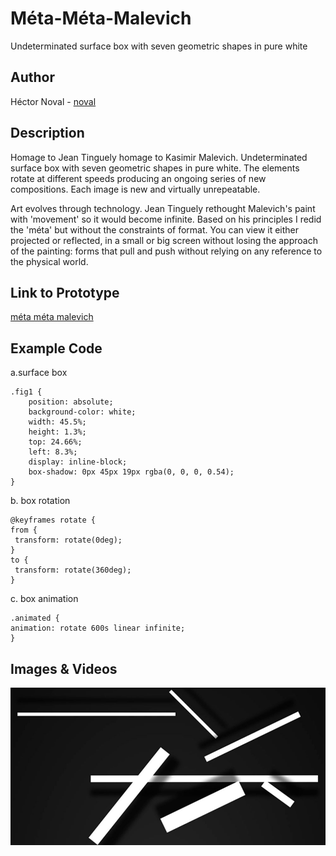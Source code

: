 # Méta-Méta-Malevich
Undeterminated surface box with seven geometric shapes in pure white

## Author
Héctor Noval - [noval](github.com/hectornoval "noval")


## Description

Homage to Jean Tinguely homage to Kasimir Malevich. Undeterminated surface box with seven geometric shapes in pure white. 
The elements rotate at different speeds producing an ongoing series of new compositions. Each image is new and virtually unrepeatable. 

Art evolves through technology. Jean Tinguely rethought Malevich's paint with 'movement' so it would become infinite. Based on his principles I redid the 'méta' but without the constraints of format. You can view it either projected or reflected, in a small or big screen without losing the approach of the painting: forms that pull and push without relying on any reference to the physical world.


## Link to Prototype

[méta méta malevich](http://hectornoval.com/experiment/metametamalevich.html "méta méta malevich")

## Example Code

a.surface box 
```
.fig1 {
	position: absolute;
	background-color: white;
	width: 45.5%;
	height: 1.3%;
	top: 24.66%;
	left: 8.3%;
	display: inline-block;
	box-shadow: 0px 45px 19px rgba(0, 0, 0, 0.54);
}
```
b. box rotation 
```
@keyframes rotate {
from {
 transform: rotate(0deg);
}
to {
 transform: rotate(360deg);
}
```
c. box animation 
```
.animated {
animation: rotate 600s linear infinite;
}
```

## Images & Videos

![cover image](project_images/cover.jpg?raw=true "cover image")


